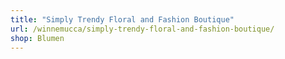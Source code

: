 ```yaml
---
title: "Simply Trendy Floral and Fashion Boutique"
url: /winnemucca/simply-trendy-floral-and-fashion-boutique/
shop: Blumen
---
```

